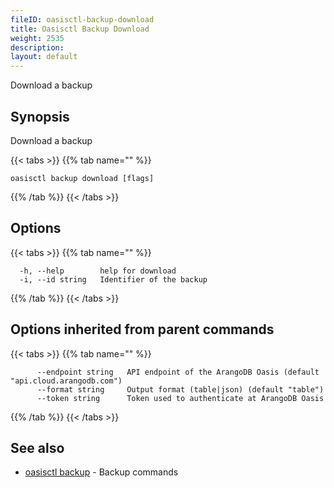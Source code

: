 ```yaml
---
fileID: oasisctl-backup-download
title: Oasisctl Backup Download
weight: 2535
description: 
layout: default
---
```

Download a backup

## Synopsis

Download a backup

{{< tabs >}}
{{% tab name="" %}}
```
oasisctl backup download [flags]
```
{{% /tab %}}
{{< /tabs >}}

## Options

{{< tabs >}}
{{% tab name="" %}}
```
  -h, --help        help for download
  -i, --id string   Identifier of the backup
```
{{% /tab %}}
{{< /tabs >}}

## Options inherited from parent commands

{{< tabs >}}
{{% tab name="" %}}
```
      --endpoint string   API endpoint of the ArangoDB Oasis (default "api.cloud.arangodb.com")
      --format string     Output format (table|json) (default "table")
      --token string      Token used to authenticate at ArangoDB Oasis
```
{{% /tab %}}
{{< /tabs >}}

## See also

* [oasisctl backup]()	 - Backup commands

